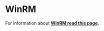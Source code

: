 # WinRM


For information about [**WinRM read this page**](../../network-services-pentesting/5985-5986-pentesting-winrm.md).

